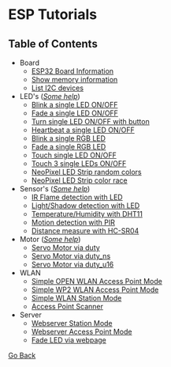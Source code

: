 # ESP Tutorials

## Table of Contents

- Board
  - [ESP32 Board Information](./BOARD/esp32_info.py)
  - [Show memory information](./BOARD/memory.py)
  - [List I2C devices](./BOARD/i2c_scan.py)
- LED's (_[Some help](./LED/help.md)_)
  - [Blink a single LED ON/OFF](./LED/one_single_led_blink.py)
  - [Fade a single LED ON/OFF](./LED/one_single_led_fade.py)
  - [Turn single LED ON/OFF with button](./LED/one_single_led_btn.py)
  - [Heartbeat a single LED ON/OFF](./LED/one_single_led_heartbeat.py)
  - [Blink a single RGB LED](./LED/one_rgb_led_blink.py)
  - [Fade a single RGB LED](./LED/one_rgb_led_fade.py)
  - [Touch single LED ON/OFF](./LED/one_single_led_touch.py)
  - [Touch 3 single LEDs ON/OFF](./LED/three_single_led_touch.py)
  - [NeoPixel LED Strip random colors](./LED/neopixel_sidelight_strip_simple.py)
  - [NeoPixel LED Strip color race](./LED/neopixel_sidelight_strip_race.py)
- Sensor's (_[Some help](./SENSORS/help.md)_)
  - [IR Flame detection with LED](./SENSORS/ir_flame_detection.py)
  - [Light/Shadow detection with LED](./SENSORS/shadow_detection.py)
  - [Temperature/Humidity with DHT11](./SENSORS/dht11.py)
  - [Motion detection with PIR](./SENSORS/pir.py)
  - [Distance measure with HC-SR04](./SENSORS/hcsr04.py)
- Motor (_[Some help](./MOTOR/help.md)_)
  - [Servo Motor via duty](./MOTOR/servo_duty.py) 
  - [Servo Motor via duty_ns](./MOTOR/servo_duty_ns.py)
  - [Servo Motor via duty_u16](./MOTOR/servo_duty_u16.py)
- WLAN
  - [Simple OPEN WLAN Access Point Mode](./WiFi/wlan_access_point_mode_open.py)
  - [Simple WP2 WLAN Access Point Mode](./WiFi/wlan_access_point_mode_wp2.py)
  - [Simple WLAN Station Mode](./WiFi/wlan_station_mode.py)
  - [Access Point Scanner](./WiFi/access_point_scan.py)
- Server
  - [Webserver Station Mode](./SERVER/webserver_station_mode.py)
  - [Webserver Access Point Mode](./SERVER/ap_time_info.py)
  - [Fade LED via webpage](./SERVER/fade_led_on_off.py)

[Go Back](https://github.com/Lupin3000/ESP)
